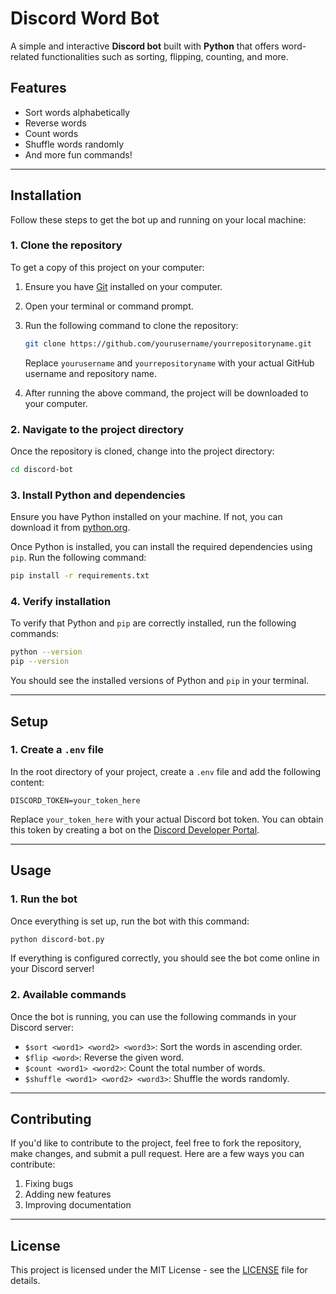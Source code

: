 # Discord Word Bot

A simple and interactive **Discord bot** built with **Python** that offers word-related functionalities such as sorting, flipping, counting, and more.

## Features

- Sort words alphabetically
- Reverse words
- Count words
- Shuffle words randomly
- And more fun commands!

---

## Installation

Follow these steps to get the bot up and running on your local machine:

### 1. Clone the repository

To get a copy of this project on your computer:

1. Ensure you have [Git](https://git-scm.com/downloads) installed on your computer.

2. Open your terminal or command prompt.

3. Run the following command to clone the repository:

    ```bash
    git clone https://github.com/yourusername/yourrepositoryname.git
    ```

    Replace `yourusername` and `yourrepositoryname` with your actual GitHub username and repository name.

4. After running the above command, the project will be downloaded to your computer.

### 2. Navigate to the project directory

Once the repository is cloned, change into the project directory:

```bash
cd discord-bot
```

### 3. Install Python and dependencies

Ensure you have Python installed on your machine. If not, you can download it from [python.org](https://www.python.org/downloads/).

Once Python is installed, you can install the required dependencies using `pip`. Run the following command:

```bash
pip install -r requirements.txt
```

### 4. Verify installation

To verify that Python and `pip` are correctly installed, run the following commands:

```bash
python --version
pip --version
```

You should see the installed versions of Python and `pip` in your terminal.

---

## Setup

### 1. Create a `.env` file

In the root directory of your project, create a `.env` file and add the following content:

```plaintext
DISCORD_TOKEN=your_token_here
```

Replace `your_token_here` with your actual Discord bot token. You can obtain this token by creating a bot on the [Discord Developer Portal](https://discord.com/developers/applications).

---

## Usage

### 1. Run the bot

Once everything is set up, run the bot with this command:

```bash
python discord-bot.py
```

If everything is configured correctly, you should see the bot come online in your Discord server!

### 2. Available commands

Once the bot is running, you can use the following commands in your Discord server:

- `$sort <word1> <word2> <word3>`: Sort the words in ascending order.
- `$flip <word>`: Reverse the given word.
- `$count <word1> <word2>`: Count the total number of words.
- `$shuffle <word1> <word2> <word3>`: Shuffle the words randomly.

---

## Contributing

If you'd like to contribute to the project, feel free to fork the repository, make changes, and submit a pull request. Here are a few ways you can contribute:

1. Fixing bugs
2. Adding new features
3. Improving documentation

---

## License

This project is licensed under the MIT License - see the [LICENSE](LICENSE) file for details.
